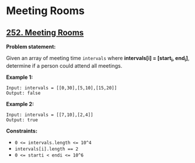 # Meeting Rooms

## [252. Meeting Rooms](https://leetcode.com/problems/meeting-rooms/)

**Problem statement:**

Given an array of meeting time `intervals` where **intervals[i] = [start<sub>i</sub>, end<sub>i</sub>]**, determine if a person could attend all meetings.

**Example 1:**

```
Input: intervals = [[0,30],[5,10],[15,20]]
Output: false
```

**Example 2:**

```
Input: intervals = [[7,10],[2,4]]
Output: true
```

**Constraints:**

* `0 <= intervals.length <= 10^4`
* `intervals[i].length == 2`
* `0 <= starti < endi <= 10^6`

